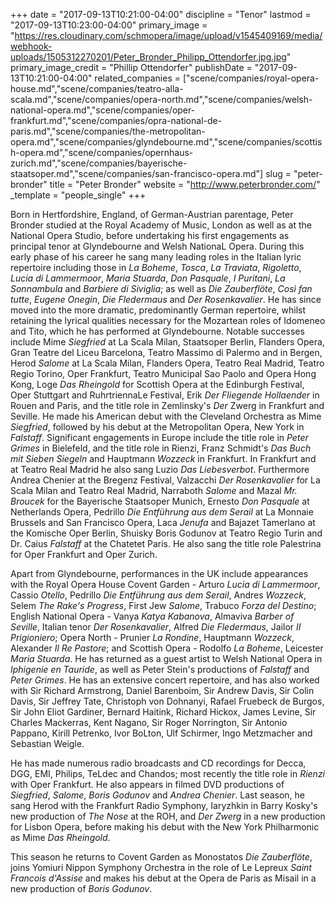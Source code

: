 +++
date = "2017-09-13T10:21:00-04:00"
discipline = "Tenor"
lastmod = "2017-09-13T10:23:00-04:00"
primary_image = "https://res.cloudinary.com/schmopera/image/upload/v1545409169/media/webhook-uploads/1505312270201/Peter_Bronder_Philipp_Ottendorfer.jpg.jpg"
primary_image_credit = "Phillip Ottendorfer"
publishDate = "2017-09-13T10:21:00-04:00"
related_companies = ["scene/companies/royal-opera-house.md","scene/companies/teatro-alla-scala.md","scene/companies/opera-north.md","scene/companies/welsh-national-opera.md","scene/companies/oper-frankfurt.md","scene/companies/opra-national-de-paris.md","scene/companies/the-metropolitan-opera.md","scene/companies/glyndebourne.md","scene/companies/scottish-opera.md","scene/companies/opernhaus-zurich.md","scene/companies/bayerische-staatsoper.md","scene/companies/san-francisco-opera.md"]
slug = "peter-bronder"
title = "Peter Bronder"
website = "http://www.peterbronder.com/"
_template = "people_single"
+++

Born in Hertfordshire, England, of German-Austrian parentage, Peter Bronder studied at the Royal Academy of Music, London as well as at the National Opera Studio, before undertaking his first engagements as principal tenor at Glyndebourne and Welsh NationaL Opera. During this early phase of his career he sang many leading roles in the Italian lyric repertoire including those in *La Boheme*, *Tosca*, *La Traviata*, *Rigoletto*, *Lucia di Lammermoor*, *Maria Stuarda*, *Don Pasquale*, *I Puritani*, *La Sonnambula* and *Barbiere di Siviglia*; as well as *Die Zauberflöte*, *Così fan tutte*, *Eugene Onegin*, *Die Fledermaus* and *Der Rosenkavalier*. He has since moved into the more dramatic, predominantly German repertoire, whilst retaining the lyrical qualities necessary for the Mozartean roles of Idomeneo and Tito, which he has performed at Glyndebourne. Notable successes include Mime *Siegfried* at La Scala Milan, Staatsoper Berlin, Flanders Opera, Gran Teatre del Liceu Barcelona, Teatro Massimo di Palermo and in Bergen, Herod *Salome* at La Scala Milan, Flanders Opera, Teatro Real Madrid, Teatro Regio Torino, Oper Frankfurt, Teatro Municipal Sao Paolo and Opera Hong Kong, Loge *Das Rheingold* for Scottish Opera at the Edinburgh Festival, Oper Stuttgart and RuhrtriennaLe Festival, Erik *Der Fliegende Hollaender* in Rouen and Paris, and the title role in Zemlinsky's *Der* Zwerg in Frankfurt and Seville. He made his American debut with the Cleveland Orchestra as Mime *Siegfried*, followed by his debut at the Metropolitan Opera, New York in *Falstaff*. Significant engagements in Europe include the title role in *Peter Grimes* in Bielefeld, and the title role in Rienzi, Franz Schmidt's *Das Buch mit Sieben Siegeln* and Hauptmann *Wozzeck* in Frankfurt. In Frankfurt and at Teatro Real Madrid he also sang Luzio *Das Liebesverbot*. Furthermore Andrea Chenier at the Bregenz Festival, Valzacchi *Der Rosenkavalier* for La Scala Milan and Teatro Real Madrid, Narraboth *Salome* and Mazal *Mr. Broucek* for the Bayerische Staatsoper Munich, Ernesto *Don Pasquale* at Netherlands Opera, Pedrillo *Die Entführung aus dem Serail* at La Monnaie Brussels and San Francisco Opera, Laca *Jenufa* and Bajazet Tamerlano at the Komische Oper Berlin, Shuisky Boris Godunov at Teatro Regio Turin and Dr. Caius *Falstaff* at the Chatetet Paris. He also sang the title role Palestrina for Oper Frankfurt and Oper Zurich. 

Apart from Glyndebourne, performances in the UK include appearances with the Royal Opera House Covent Garden - Arturo *Lucia di Lammermoor*, Cassio *Otello*, Pedrillo *Die Entführung aus dem Serail*, Andres *Wozzeck*, Selem *The Rake's Progress*, First Jew *Salome*, Trabuco *Forza del Destino*; English National Opera - Vanya *Katya Kabanova*, Almaviva *Barber of Seville*, Italian tenor *Der Rosenkavalier*, Alfred *Die Fledermaus*, Jailor *II Prigioniero*; Opera North - Prunier *La Rondine*, Hauptmann *Wozzeck*, Alexander *Il Re Pastore*; and Scottish Opera - Rodolfo *La Boheme*, Leicester *Maria Stuarda*. He has returned as a guest artist to Welsh National Opera in *Iphigenie en Tauride*, as well as Peter Stein's productions of *Falstaff* and *Peter Grimes*. He has an extensive concert repertoire, and has also worked with Sir Richard Armstrong, Daniel Barenboim, Sir Andrew Davis, Sir Colin Davis, Sir Jeffrey Tate, Christoph von Dohnanyi, Rafael Fruebeck de Burgos, Sir John Eliot Gardiner, Bernard Haitink, Richard Hickox, James Levine, Sir Charles Mackerras, Kent Nagano, Sir Roger Norrington, Sir Antonio Pappano, Kirill Petrenko, Ivor BoLton, Ulf Schirmer, Ingo Metzmacher and Sebastian Weigle. 

He has made numerous radio broadcasts and CD recordings for Decca, DGG, EMI, Philips, TeLdec and Chandos; most recently the title role in *Rienzi* with Oper Frankfurt. He also appears in filmed DVD productions of *Siegfried*, *Salome*, *Boris Godunov* and *Andrea Chenier*. 
Last season, he sang Herod with the Frankfurt Radio Symphony, Iaryzhkin in Barry Kosky's new production of *The Nose* at the ROH, and *Der Zwerg* in a new production for Lisbon Opera, before making his debut with the New York Philharmonic as Mime *Das Rheingold*. 

This season he returns to Covent Garden as Monostatos *Die Zauberflöte*, joins Yomiuri Nippon Symphony Orchestra in the role of Le Lepreux *Saint Francois d'Assise* and makes his debut at the Opera de Paris as Misail in a new production of *Boris Godunov*. 
